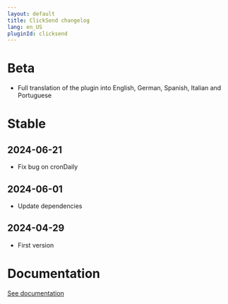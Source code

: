 ```yaml
---
layout: default
title: ClickSend changelog 
lang: en_US
pluginId: clicksend
---
```


# Beta

- Full translation of the plugin into English, German, Spanish, Italian and Portuguese

# Stable

## 2024-06-21

- Fix bug on cronDaily

## 2024-06-01

- Update dependencies

## 2024-04-29

- First version

# Documentation

[See documentation]({{site.baseurl}}/{{page.pluginId}}/{{page.lang}})
